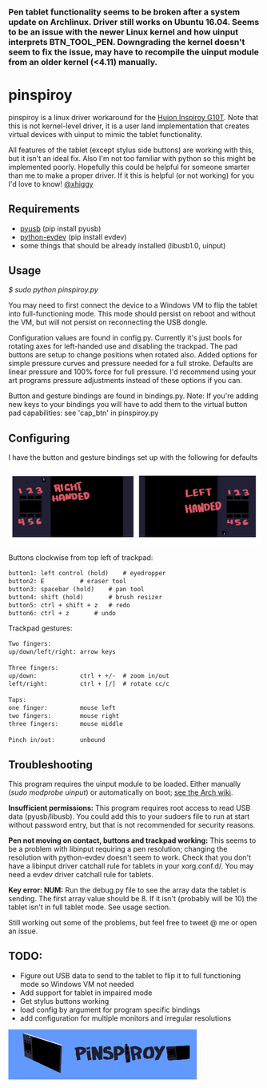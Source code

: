 ### Pen tablet functionality seems to be broken after a system update on Archlinux. Driver still works on Ubuntu 16.04. Seems to be an issue with the newer Linux kernel and how uinput interprets BTN\_TOOL\_PEN. Downgrading the kernel doesn't seem to fix the issue, may have to recompile the uinput module from an older kernel (<4.11) manually.

# pinspiroy

pinspiroy is a linux driver workaround for the [Huion Inspiroy G10T](https://www.huiontablet.com/g10t.html). Note that this is not kernel-level driver, it is a user land implementation that creates virtual devices with uinput to mimic the tablet functionality.

All features of the tablet (except stylus side buttons) are working with this, but it isn't an ideal fix. Also I'm not too familiar with python so this might be implemented poorly. Hopefully this could be helpful for someone smarter than me to make a proper driver. If it this is helpful (or not working) for you I'd love to know! [@xhiggy](https://twitter.com/xhiggy)

## Requirements
- [pyusb](https://walac.github.io/pyusb/) (pip install pyusb)
- [python-evdev](https://github.com/gvalkov/python-evdev) (pip install evdev)
- some things that should be already installed (libusb1.0, uinput) 

## Usage
_$ sudo python pinspiroy.py_

You may need to first connect the device to a Windows VM to flip the tablet into full-functioning mode. This mode should persist on reboot and without the VM, but will not persist on reconnecting the USB dongle.

Configuration values are found in config.py. Currently it's just bools for rotating axes for left-handed use and disabling the trackpad. The pad buttons are setup to change positions when rotated also.
Added options for simple pressure curves and pressure needed for a full stroke. Defaults are linear pressure and 100% force for full pressure. I'd recommend using your art programs pressure adjustments instead of these options if you can.

Button and gesture bindings are found in bindings.py. Note: If you're adding new keys to your bindings you will have to add them to the virtual button pad capabilities: see 'cap_btn' in pinspiroy.py

## Configuring

I have the button and gesture bindings set up with the following for defaults

![](https://github.com/dannytaylor/pinspiroy/blob/master/docs/buttons.png)

Buttons clockwise from top left of trackpad:
```
button1: left control (hold)	# eyedropper
button2: E			# eraser tool
button3: spacebar (hold)	# pan tool
button4: shift (hold)		# brush resizer
button5: ctrl + shift + z	# redo
button6: ctrl + z		# undo
```

Trackpad gestures:
```
Two fingers:
up/down/left/right: arrow keys

Three fingers:
up/down:            ctrl + +/-  # zoom in/out 		
left/right:         ctrl + [/]  # rotate cc/c

Taps:
one finger:         mouse left
two fingers:        mouse right
three fingers:      mouse middle

Pinch in/out:       unbound

```


## Troubleshooting
This program requires the uinput module to be loaded. Either manually (_sudo modprobe uinput_)
or automatically on boot; [see the Arch wiki](https://wiki.archlinux.org/index.php/Kernel_modules).

**Insufficient permissions:** This program requires root access to read USB data (pyusb/libusb). You could add this to your sudoers file to run at start without password entry, but that is not recommended for security reasons.

**Pen not moving on contact, buttons and trackpad working:** This seems to be a problem with libinput requiring a pen resolution; changing the resolution with python-evdev doesn't seem to work. Check that you don't have a libinput driver catchall rule for tablets in your xorg.conf.d/. You may need a evdev driver catchall rule for tablets.

**Key error: NUM:** Run the debug.py file to see the array data the tablet is sending. The first array value should be 8. If it isn't (probably will be 10) the tablet isn't in full tablet mode. See usage section.

Still working out some of the problems, but feel free to tweet @ me or open an issue.

## TODO:
- Figure out USB data to send to the tablet to flip it to full functioning mode so Windows VM not needed
- Add support for tablet in impaired mode
- Get stylus buttons working
- load config by argument for program specific bindings
- add configuration for multiple monitors and irregular resolutions

![](https://github.com/dannytaylor/pinspiroy/blob/master/docs/spin2.gif)
